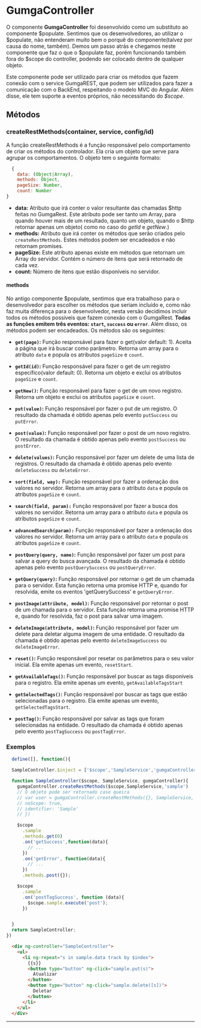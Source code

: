 # GumgaController

O componente **GumgaController** foi desenvolvido como um substituto ao componente $populate. Sentimos que os desenvolvedores, ao utilizar o $populate, não entenderam muito bem o porquê do componente(talvez por causa do nome, também). Demos um passo atrás e chegamos neste componente que faz o que o $populate faz, porém funcionando também fora do $scope do controller, podendo ser colocado dentro de qualquer objeto.

Este componente pode ser utilizado para criar os métodos que fazem conexão com o service GumgaREST, que podem ser utilizados para fazer a comunicação com o BackEnd, respeitando o modelo MVC do Angular. Além disse, ele tem suporte a eventos próprios, não necessitando do *$scope*.

## Métodos

### createRestMethods(container, service, config/id)

A função createRestMethods é a função responsável pelo comportamento de criar os métodos do controlador. Ela cria um objeto que serve para agrupar os comportamentos. O objeto tem o seguinte formato:
```js
  {
    data: (Object|Array),
    methods: Object,
    pageSize: Number,
    count: Number
}
```

- **data:** Atributo que irá conter o valor resultante das chamadas $http feitas no GumgaRest. Este atributo pode ser tanto um Array, para quando houver mais de um resultado, quanto um objeto, quando o $http retornar apenas um objeto( como no caso do *getId* e *getNew*.)
- **methods:** Atributo que irá conter os métodos que serão criados pelo `createRestMethods`. Estes métodos podem ser encadeados e não retornam promises.
- **pageSize:** Este atributo apenas existe em métodos que retornam um Array do servidor. Contém o número de itens que será retornado de cada vez.
- **count:** Número de itens que estão disponíveis no servidor.

#### methods

No antigo componente $populate, sentimos que era trabalhoso para o desenvolvedor para escolher os métodos que seriam incluído e, como não faz muita diferença para o desenvolvedor, nesta versão decidimos incluir todos os métodos possíveis que fazem conexão com o GumgaRest. **Todas as funções emitem três eventos: `start`, `success` ou `error`**. Além disso, os métodos podem ser encadeados. Os métodos são os seguintes:

- **`get(page)`:** Função responsável para fazer o get(valor default: 1). Aceita a página que irá buscar como parâmetro. Retorna um array para o atributo `data` e popula os atributos `pageSize` e `count`.

- **`getId(id)`:** Função responsável para fazer o get de um registro específico(valor default: 0). Retorna um objeto e exclui os atributos `pageSize` e `count`.

- **`getNew()`:** Função responsável para fazer o get de um novo registro. Retorna um objeto e exclui os atributos `pageSize` e `count`.

- **`put(value)`:** Função responsável por fazer o put de um registro. O resultado da chamada é obtido apenas pelo evento `putSuccess` ou `putError`.

- **`post(value)`:** Função responsável por fazer o post de um novo registro. O resultado da chamada é obtido apenas pelo evento `postSuccess` ou `postError`.

- **`delete(values)`:** Função responsável por fazer um delete de uma lista de registros. O resultado da chamada é obtido apenas pelo evento `deleteSuccess` ou `deleteError`.

- **`sort(field, way):`** Função responsável por fazer a ordenação dos valores no servidor. Retorna um array para o atributo `data` e popula os atributos `pageSize` e `count`.

- **`search(field, param):`** Função responsável por fazer a busca dos valores no servidor. Retorna um array para o atributo `data` e popula os atributos `pageSize` e `count`.

- **`advancedSearch(param):`** Função responsável por fazer a ordenação dos valores no servidor. Retorna um array para o atributo `data` e popula os atributos `pageSize` e `count`.

- **`postQuery(query, name)`:** Função responsável por fazer um post para salvar a query do busca avançada. O resultado da chamada é obtido apenas pelo evento `postQuerySuccess` ou `postQueryError`.

- **`getQuery(query)`:** Função responsável por retornar o get de um chamada para o servidor. Esta função retorna uma promise HTTP e, quando for resolvida, emite os eventos 'getQuerySuccess' e `getQueryError`.

- **`postImage(attribute, model)`:** Função responsável por retornar o post de um chamada para o servidor. Esta função retorna uma promise HTTP e, quando for resolvida, faz o post para salvar uma imagem.

- **`deleteImage(attribute, model)`:** Função responsável por fazer um delete para deletar alguma imagem de uma entidade. O resultado da chamada é obtido apenas pelo evento `deleteImageSuccess` ou `deleteImageError`.

- **`reset()`:** Função responsável por resetar os parâmetros para o seu valor inicial. Ela emite apenas um evento, `resetStart`.

- **`getAvailableTags()`:** Função responsável por buscar as tags disponíveis para o registro. Ela emite apenas um evento, `getAvailableTagsStart`

- **`getSelectedTags()`:** Função responsável por buscar as tags que estão selecionadas para o registro. Ela emite apenas um evento, `getSelectedTagsStart`.

- **`postTag()`:** Função responsável por salvar as tags que foram selecionadas na entidade. O resultado da chamada é obtido apenas pelo evento `postTagSuccess` ou `postTagError`.


### Exemplos

```js
  define([], function(){

  SampleController.$inject = ['$scope','SampleService','gumgaController'];

  function SampleController($scope, SampleService, gumgaController){
    gumgaController.createRestMethods($scope,SampleService,'sample')
    // O objeto pode ser retornado caso queira
    // var user = gumgaController.createRestMethods({}, SampleService, {
    // noScope: true,
    // identifier: 'Sample'
    // })

    $scope
      .sample
      .methods.get(0)
      .on('getSuccess',function(data){
        // ...
      })
      .on('getError', function(data){
        // ...
      })
      .methods.post({});

    $scope
      .sample
      .on('postTagSuccess', function (data){
        $scope.sample.execute('post');
      })


  }
  return SampleController;
})
```
```html
  <div ng-controller="SampleController">
    <ul>
      <li ng-repeat="s in sample.data track by $index">
        {{s}}
        <button type="button" ng-click="sample.put(s)">
          Atualizar
        </button>
        <button type="button" ng-click="sample.delete([s])">
          Deletar
        </button>
      </li>
    </ul>
  </div>
```
---
